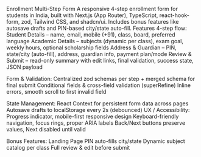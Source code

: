 Enrollment Multi-Step Form
A responsive 4-step enrollment form for students in India, built with Next.js (App Router), TypeScript, react-hook-form, zod, Tailwind CSS, and shadcn/ui. Includes bonus features like autosave drafts and PIN-based city/state auto-fill.
Features
4-step flow:
Student Details – name, email, mobile (+91), class, board, preferred language
Academic Details – subjects (dynamic per class), exam goal, weekly hours, optional scholarship fields
Address & Guardian – PIN, state/city (auto-fill), address, guardian info, payment plan/mode
Review & Submit – read-only summary with edit links, final validation, success state, JSON payload

Form & Validation:
Centralized zod schemas per step + merged schema for final submit
Conditional fields & cross-field validation (superRefine)
Inline errors, smooth scroll to first invalid field

State Management:
React Context for persistent form data across pages
Autosave drafts to localStorage every 2s (debounced)
UX / Accessibility:
Progress indicator, mobile-first responsive design
Keyboard-friendly navigation, focus rings, proper ARIA labels
Back/Next buttons preserve values, Next disabled until valid

Bonus Features:
Landing Page
PIN auto-fills city/state
Dynamic subject catalog per class
Full review & edit before submit
